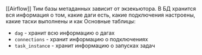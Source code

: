 [[Airflow]]
Тим базы метаданных зависит от экзекьютора. В БД хранится вся информация о том, какие даги есть, какие подключения настроены, какие таски выполнены и как
Основные таблицы:
- `dag` - хранит всю информацию о дагах
- `connections` - хранит информацию о подключениях
- `task_instance` - хранит информацию о запусках задач